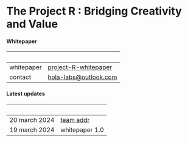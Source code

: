 # The Project R : Bridging Creativity and Value
#### Whitepaper

&nbsp;         | &nbsp;
:------------- | :-----
whitepaper     | [project-R-whitepaper](project-R-whitepaper.pdf)        
contact        | <hola-labs@outlook.com>

#### Latest updates
&nbsp;         | &nbsp;
:------------- | :-----
20 march 2024   | [team addr](https://arbiscan.io/address/0x4033F7cC6D1a3B1Fc424C33CD71023154652Ec35)
19 march 2024   | whitepaper 1.0        

